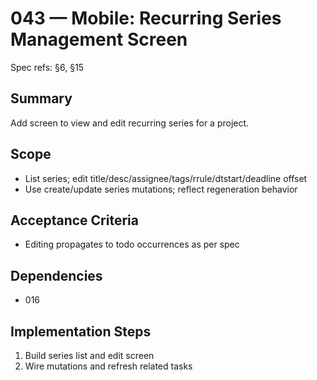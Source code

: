 # 043 — Mobile: Recurring Series Management Screen

Spec refs: §6, §15

## Summary
Add screen to view and edit recurring series for a project.

## Scope
- List series; edit title/desc/assignee/tags/rrule/dtstart/deadline offset
- Use create/update series mutations; reflect regeneration behavior

## Acceptance Criteria
- Editing propagates to todo occurrences as per spec

## Dependencies
- 016

## Implementation Steps
1) Build series list and edit screen
2) Wire mutations and refresh related tasks
